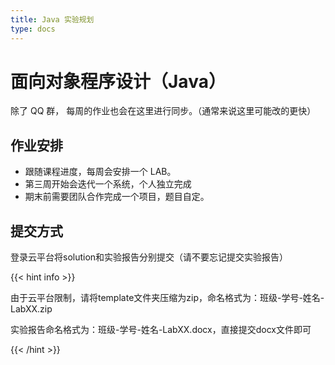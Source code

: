 ```yaml
---
title: Java 实验规划
type: docs
---
```


# 面向对象程序设计（Java）

除了 QQ 群， 每周的作业也会在这里进行同步。（通常来说这里可能改的更快）

## 作业安排

- 跟随课程进度，每周会安排一个 LAB。
- 第三周开始会迭代一个系统，个人独立完成
- 期末前需要团队合作完成一个项目，题目自定。

## 提交方式

登录云平台将solution和实验报告分别提交（请不要忘记提交实验报告）

{{< hint info >}}

由于云平台限制，请将template文件夹压缩为zip，命名格式为：班级-学号-姓名-LabXX.zip

实验报告命名格式为：班级-学号-姓名-LabXX.docx，直接提交docx文件即可

{{< /hint >}}
